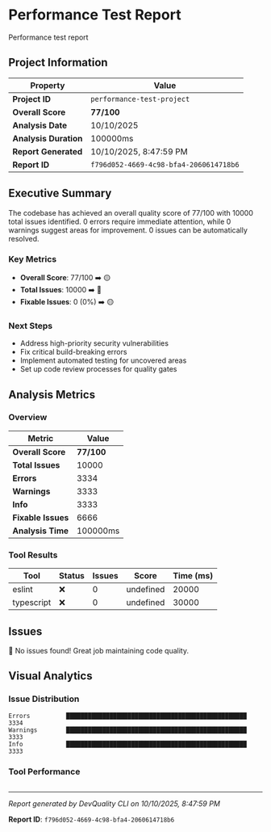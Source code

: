 # Performance Test Report

Performance test report

## Project Information

| Property | Value |
|----------|-------|
| **Project ID** | `performance-test-project` |
| **Overall Score** | **77/100** |
| **Analysis Date** | 10/10/2025 |
| **Analysis Duration** | 100000ms |
| **Report Generated** | 10/10/2025, 8:47:59 PM |
| **Report ID** | `f796d052-4669-4c98-bfa4-2060614718b6` |

## Executive Summary

The codebase has achieved an overall quality score of 77/100 with 10000 total issues identified. 0 errors require immediate attention, while 0 warnings suggest areas for improvement. 0 issues can be automatically resolved.

### Key Metrics

- **Overall Score**: 77/100 ➡️ 🟡
- **Total Issues**: 10000 ➡️ 🔴
- **Fixable Issues**: 0 (0%) ➡️ 🟡

### Next Steps

- Address high\-priority security vulnerabilities
- Fix critical build\-breaking errors
- Implement automated testing for uncovered areas
- Set up code review processes for quality gates

## Analysis Metrics

### Overview

| Metric | Value |
|--------|-------|
| **Overall Score** | **77/100** |
| **Total Issues** | 10000 |
| **Errors** | 3334 |
| **Warnings** | 3333 |
| **Info** | 3333 |
| **Fixable Issues** | 6666 |
| **Analysis Time** | 100000ms |

### Tool Results

| Tool | Status | Issues | Score | Time (ms) |
|------|--------|--------|-------|-----------|
| eslint | ❌ | 0 | undefined | 20000 |
| typescript | ❌ | 0 | undefined | 30000 |

## Issues

🎉 No issues found! Great job maintaining code quality.

## Visual Analytics

### Issue Distribution

```
Errors          ██████████████████████████████████████████████████ 3334
Warnings        ██████████████████████████████████████████████████ 3333
Info            ██████████████████████████████████████████████████ 3333
```

### Tool Performance

```

```

---

*Report generated by DevQuality CLI on 10/10/2025, 8:47:59 PM*

**Report ID**: `f796d052-4669-4c98-bfa4-2060614718b6`
